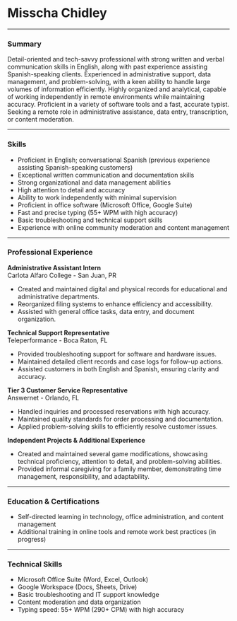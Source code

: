 # Misscha Chidley

---

### **Summary**

Detail-oriented and tech-savvy professional with strong written and verbal communication skills in English, along with past experience assisting Spanish-speaking clients. Experienced in administrative support, data management, and problem-solving, with a keen ability to handle large volumes of information efficiently. Highly organized and analytical, capable of working independently in remote environments while maintaining accuracy. Proficient in a variety of software tools and a fast, accurate typist. Seeking a remote role in administrative assistance, data entry, transcription, or content moderation.

---

### **Skills**

- Proficient in English; conversational Spanish (previous experience assisting Spanish-speaking customers)
- Exceptional written communication and documentation skills
- Strong organizational and data management abilities
- High attention to detail and accuracy
- Ability to work independently with minimal supervision
- Proficient in office software (Microsoft Office, Google Suite)
- Fast and precise typing (55+ WPM with high accuracy)
- Basic troubleshooting and technical support skills
- Experience with online community moderation and content management

---

### **Professional Experience**

**Administrative Assistant Intern**  
Carlota Alfaro College - San Juan, PR

- Created and maintained digital and physical records for educational and administrative departments.
- Reorganized filing systems to enhance efficiency and accessibility.
- Assisted with general office tasks, data entry, and document organization.

**Technical Support Representative**  
Teleperformance - Boca Raton, FL

- Provided troubleshooting support for software and hardware issues.
- Maintained detailed client records and case logs for follow-up actions.
- Assisted customers in both English and Spanish, ensuring clarity and accuracy.

**Tier 3 Customer Service Representative**  
Answernet - Orlando, FL

- Handled inquiries and processed reservations with high accuracy.
- Maintained quality standards for order processing and documentation.
- Applied problem-solving skills to efficiently resolve customer issues.

**Independent Projects & Additional Experience**

- Created and maintained several game modifications, showcasing technical proficiency, attention to detail, and problem-solving abilities.
- Provided informal caregiving for a family member, demonstrating time management, responsibility, and adaptability.

---

### **Education & Certifications**

- Self-directed learning in technology, office administration, and content management
- Additional training in online tools and remote work best practices (in progress)

---

### **Technical Skills**

- Microsoft Office Suite (Word, Excel, Outlook)
- Google Workspace (Docs, Sheets, Drive)
- Basic troubleshooting and IT support knowledge
- Content moderation and data organization
- Typing speed: 55+ WPM (290+ CPM) with high accuracy
